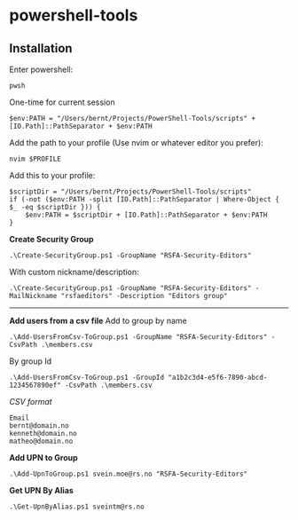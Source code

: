 # powershell-tools

## Installation

Enter powershell:
```
pwsh
```

One-time for current session
```
$env:PATH = "/Users/bernt/Projects/PowerShell-Tools/scripts" + [IO.Path]::PathSeparator + $env:PATH
```

Add the path to your profile (Use nvim or whatever editor you prefer):
```
nvim $PROFILE
```
Add this to your profile:
```
$scriptDir = "/Users/bernt/Projects/PowerShell-Tools/scripts"
if (-not ($env:PATH -split [IO.Path]::PathSeparator | Where-Object { $_ -eq $scriptDir })) {
    $env:PATH = $scriptDir + [IO.Path]::PathSeparator + $env:PATH
}
```

**Create Security Group** 
```
.\Create-SecurityGroup.ps1 -GroupName "RSFA-Security-Editors"
```

With custom nickname/description:
```
.\Create-SecurityGroup.ps1 -GroupName "RSFA-Security-Editors" -MailNickname "rsfaeditors" -Description "Editors group"
```
---
**Add users from a csv file**
Add to group by name
```
.\Add-UsersFromCsv-ToGroup.ps1 -GroupName "RSFA-Security-Editors" -CsvPath .\members.csv
```
By group Id
```
.\Add-UsersFromCsv-ToGroup.ps1 -GroupId "a1b2c3d4-e5f6-7890-abcd-1234567890ef" -CsvPath .\members.csv
```

*CSV format*
```
Email
bernt@domain.no
kenneth@domain.no
matheo@domain.no
```

**Add UPN to Group**
```
.\Add-UpnToGroup.ps1 svein.moe@rs.no "RSFA-Security-Editors"
```

**Get UPN By Alias**
```
.\Get-UpnByAlias.ps1 sveintm@rs.no
```
